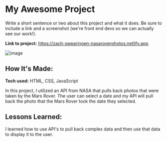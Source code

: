 # My Awesome Project
Write a short sentence or two about this project and what it does. Be sure to include a link and a screenshot (we're front end devs so we can actually see our work!).

**Link to project:** https://zach-swearingen-nasaroverphotos.netlify.app

![image](https://user-images.githubusercontent.com/96153938/229373225-40b536bc-e064-4136-b0dd-6e1acb67b610.png)




## How It's Made:

**Tech used:** HTML, CSS, JavaScript

In this project, I utilized an API from NASA that pulls back photos that were taken by the Mars Rover. The user can select a date and my API will pull back the photo that the Mars Rover took the date they selected. 

## Lessons Learned:

I learned how to use API's to pull back complex data and then use that data to display it to the user. 
